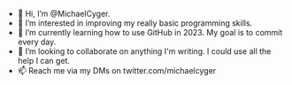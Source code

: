 - 👋 Hi, I’m @MichaelCyger.
- 👀 I’m interested in improving my really basic programming skills.
- 🌱 I’m currently learning how to use GitHub in 2023. My goal is to commit every day.
- 💞️ I’m looking to collaborate on anything I'm writing. I could use all the help I can get.
- 📫 Reach me via my DMs on twitter.com/michaelcyger
